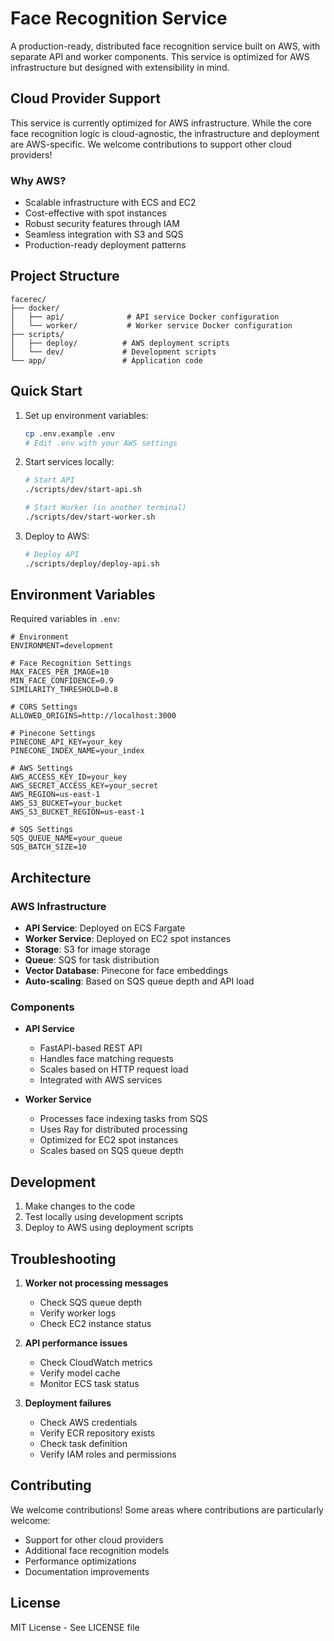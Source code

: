 # Face Recognition Service

A production-ready, distributed face recognition service built on AWS, with separate API and worker components. This service is optimized for AWS infrastructure but designed with extensibility in mind.

## Cloud Provider Support

This service is currently optimized for AWS infrastructure. While the core face recognition logic is cloud-agnostic, the infrastructure and deployment are AWS-specific. We welcome contributions to support other cloud providers!

### Why AWS?
- Scalable infrastructure with ECS and EC2
- Cost-effective with spot instances
- Robust security features through IAM
- Seamless integration with S3 and SQS
- Production-ready deployment patterns

## Project Structure

```
facerec/
├── docker/
│   ├── api/              # API service Docker configuration
│   └── worker/           # Worker service Docker configuration
├── scripts/
│   ├── deploy/          # AWS deployment scripts
│   └── dev/             # Development scripts
└── app/                 # Application code
```

## Quick Start

1. Set up environment variables:
   ```bash
   cp .env.example .env
   # Edit .env with your AWS settings
   ```

2. Start services locally:
   ```bash
   # Start API
   ./scripts/dev/start-api.sh
   
   # Start Worker (in another terminal)
   ./scripts/dev/start-worker.sh
   ```

3. Deploy to AWS:
   ```bash
   # Deploy API
   ./scripts/deploy/deploy-api.sh
   ```

## Environment Variables

Required variables in `.env`:
```env
# Environment
ENVIRONMENT=development

# Face Recognition Settings
MAX_FACES_PER_IMAGE=10
MIN_FACE_CONFIDENCE=0.9
SIMILARITY_THRESHOLD=0.8

# CORS Settings
ALLOWED_ORIGINS=http://localhost:3000

# Pinecone Settings
PINECONE_API_KEY=your_key
PINECONE_INDEX_NAME=your_index

# AWS Settings
AWS_ACCESS_KEY_ID=your_key
AWS_SECRET_ACCESS_KEY=your_secret
AWS_REGION=us-east-1
AWS_S3_BUCKET=your_bucket
AWS_S3_BUCKET_REGION=us-east-1

# SQS Settings
SQS_QUEUE_NAME=your_queue
SQS_BATCH_SIZE=10
```

## Architecture

### AWS Infrastructure
- **API Service**: Deployed on ECS Fargate
- **Worker Service**: Deployed on EC2 spot instances
- **Storage**: S3 for image storage
- **Queue**: SQS for task distribution
- **Vector Database**: Pinecone for face embeddings
- **Auto-scaling**: Based on SQS queue depth and API load

### Components
- **API Service**
  - FastAPI-based REST API
  - Handles face matching requests
  - Scales based on HTTP request load
  - Integrated with AWS services

- **Worker Service**
  - Processes face indexing tasks from SQS
  - Uses Ray for distributed processing
  - Optimized for EC2 spot instances
  - Scales based on SQS queue depth

## Development

1. Make changes to the code
2. Test locally using development scripts
3. Deploy to AWS using deployment scripts

## Troubleshooting

1. **Worker not processing messages**
   - Check SQS queue depth
   - Verify worker logs
   - Check EC2 instance status

2. **API performance issues**
   - Check CloudWatch metrics
   - Verify model cache
   - Monitor ECS task status

3. **Deployment failures**
   - Check AWS credentials
   - Verify ECR repository exists
   - Check task definition
   - Verify IAM roles and permissions

## Contributing

We welcome contributions! Some areas where contributions are particularly welcome:

- Support for other cloud providers
- Additional face recognition models
- Performance optimizations
- Documentation improvements

## License

MIT License - See LICENSE file 